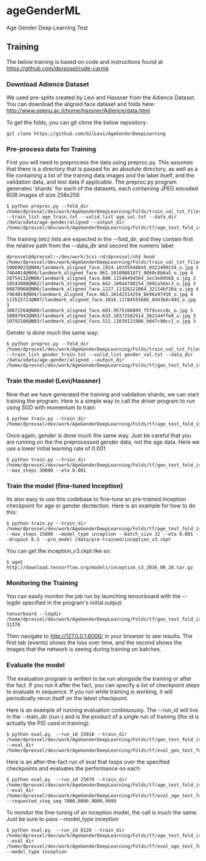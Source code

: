 # ageGenderML
Age Gender Deep Learning Test

## Training
The below training is based on code and instructions found at https://github.com/dpressel/rude-carnie

### Download Adience Dataset
We used pre-splits created by Levi and Hassner from the Adience Dataset. You can download the aligned face dataset and folds here:
http://www.openu.ac.il/home/hassner/Adience/data.html

To get the folds, you can git clone the below repository:

```
git clone https://github.com/GilLevi/AgeGenderDeepLearning
```

### Pre-process data for Training
First you will need to preprocess the data using preproc.py. This assumes that there is a directory that is passed for an absolute directory, as well as a file containing a list of the training data images and the label itself, and the validation data, and test data if applicable. The preproc.py program generates 'shards' for each of the datasets, each containing JPEG encoded RGB images of size 256x256

```
$ python preproc.py --fold_dir /home/dpressel/dev/work/AgeGenderDeepLearning/Folds/train_val_txt_files_per_fold/test_fold_is_0 --train_list age_train.txt --valid_list age_val.txt --data_dir /data/xdata/age-gender/aligned --output_dir /home/dpressel/dev/work/AgeGenderDeepLearning/Folds/tf/age_test_fold_is_0
```
The training (etc) lists are expected in the --fold_dir, and they contain first the relative path from the --data_dir and second the numeric label:

```
dpressel@dpressel:~/dev/work/3csi-rd/dpressel/sh$ head /home/dpressel/dev/work/AgeGenderDeepLearning/Folds/train_val_txt_files_per_fold/test_fold_is_0/age_train.txt
10069023@N00/landmark_aligned_face.1924.10335948845_0d22490234_o.jpg 5
7464014@N04/landmark_aligned_face.961.10109081873_8060c8b0a5_o.jpg 4
28754132@N06/landmark_aligned_face.608.11546494564_2ec3e89568_o.jpg 2
10543088@N02/landmark_aligned_face.662.10044788254_2091a56ec3_o.jpg 3
66870968@N06/landmark_aligned_face.1227.11326221064_32114bf26a_o.jpg 4
7464014@N04/landmark_aligned_face.963.10142314254_8e96a97459_o.jpg 4
113525713@N07/landmark_aligned_face.1016.11784555666_8d43b6c493_o.jpg 3
30872264@N00/landmark_aligned_face.603.9575166089_f5f9cecc8c_o.jpg 5
10897942@N03/landmark_aligned_face.633.10372582914_382144ffe8_o.jpg 3
10792106@N03/landmark_aligned_face.522.11039121906_b047c90cc1_o.jpg 3
```
Gender is done much the same way:
```
$ python preproc.py --fold_dir /home/dpressel/dev/work/AgeGenderDeepLearning/Folds/train_val_txt_files_per_fold/test_fold_is_0 --train_list gender_train.txt --valid_list gender_val.txt --data_dir /data/xdata/age-gender/aligned --output_dir /home/dpressel/dev/work/AgeGenderDeepLearning/Folds/tf/gen_test_fold_is_0
```

### Train the model (Levi/Hassner)
Now that we have generated the training and validation shards, we can start training the program. Here is a simple way to call the driver program to run using SGD with momentum to train:
```
$ python train.py --train_dir /home/dpressel/dev/work/AgeGenderDeepLearning/Folds/tf/age_test_fold_is_0
```
Once again, gender is done much the same way. Just be careful that you are running on the the preprocessed gender data, not the age data. Here we use a lower initial learning rate of 0.001
```
$ python train.py --train_dir /home/dpressel/dev/work/AgeGenderDeepLearning/Folds/tf/gen_test_fold_is_0 --max_steps 30000 --eta 0.001
```

### Train the model (fine-tuned Inception)
Its also easy to use this codebase to fine-tune an pre-trained inception checkpoint for age or gender dectection. Here is an example for how to do this:
```
$ python train.py --train_dir /home/dpressel/dev/work/AgeGenderDeepLearning/Folds/tf/age_test_fold_is_0 --max_steps 15000 --model_type inception --batch_size 32 --eta 0.001 --dropout 0.5 --pre_model /data/pre-trained/inception_v3.ckpt
```
You can get the inception_v3.ckpt like so:
```
$ wget http://download.tensorflow.org/models/inception_v3_2016_08_28.tar.gz
```

### Monitoring the Training
You can easily monitor the job run by launching tensorboard with the --logdir specified in the program's initial output:
```
tensorboard --logdir /home/dpressel/dev/work/AgeGenderDeepLearning/Folds/tf/gen_test_fold_is_0/run-31376
```
Then navigate to http://127.0.0.1:6006/ in your browser to see results. The first tab (events) shows the loss over time, and the second shows the images that the network is seeing during training on batches.

### Evaluate the model
The evaluation program is written to be run alongside the training or after the fact. If you run it after the fact, you can specify a list of checkpoint steps to evaluate in sequence. If you run while training is working, it will periodically rerun itself on the latest checkpoint.

Here is an example of running evaluation continuously. The --run_id will live in the --train_dir (run-) and is the product of a single run of training (the id is actually the PID used in training):

```
$ python eval.py  --run_id 15918 --train_dir /home/dpressel/dev/work/AgeGenderDeepLearning/Folds/tf/gen_test_fold_is_0/ --eval_dir /home/dpressel/dev/work/AgeGenderDeepLearning/Folds/tf/eval_gen_test_fold_is_0
```
Here is an after-the-fact run of eval that loops over the specified checkpoints and evaluates the performance on each:
```
$ python eval.py  --run_id 25079 --train_dir /home/dpressel/dev/work/AgeGenderDeepLearning/Folds/tf/age_test_fold_is_0/ --eval_dir /home/dpressel/dev/work/AgeGenderDeepLearning/Folds/tf/eval_age_test_fold_is_0 --requested_step_seq 7000,8000,9000,9999
```
To monitor the fine-tuning of an inception model, the call is much the same. Just be sure to pass --model_type inception
```
$ python eval.py  --run_id 8128 --train_dir /home/dpressel/dev/work/AgeGenderDeepLearning/Folds/tf/age_test_fold_is_0/ --eval_dir /home/dpressel/dev/work/AgeGenderDeepLearning/Folds/tf/eval_age_test_fold_is_0 --model_type inception
```
